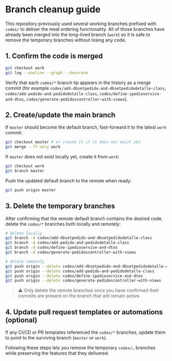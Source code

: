 # Branch cleanup guide

This repository previously used several working branches prefixed with `codex/` to deliver the meal ordering functionality.  All of those branches have already been merged into the long-lived branch (`work`) so it is safe to remove the temporary branches without losing any code.

## 1. Confirm the code is merged

```bash
git checkout work
git log --oneline --graph --decorate
```

Verify that each `codex/*` branch tip appears in the history as a merge commit (for example `codex/add-dbsetpedido-and-dbsetpedidodetalle-class`, `codex/add-pedido-and-pedidodetalle-class`, `codex/define-ipedioservice-and-dtos`, `codex/generate-pedidoscontroller-with-views`).

## 2. Create/update the main branch

If `master` should become the default branch, fast-forward it to the latest `work` commit:

```bash
git checkout master # or create it if it does not exist yet
git merge --ff-only work
```

If `master` does not exist locally yet, create it from `work`:

```bash
git checkout work
git branch master
```

Push the updated default branch to the remote when ready:

```bash
git push origin master
```

## 3. Delete the temporary branches

After confirming that the remote default branch contains the desired code, delete the `codex/*` branches both locally and remotely:

```bash
# delete locally
git branch -d codex/add-dbsetpedido-and-dbsetpedidodetalle-class
git branch -d codex/add-pedido-and-pedidodetalle-class
git branch -d codex/define-ipedioservice-and-dtos
git branch -d codex/generate-pedidoscontroller-with-views

# delete remotely
git push origin --delete codex/add-dbsetpedido-and-dbsetpedidodetalle-class
git push origin --delete codex/add-pedido-and-pedidodetalle-class
git push origin --delete codex/define-ipedioservice-and-dtos
git push origin --delete codex/generate-pedidoscontroller-with-views
```

> :warning: Only delete the remote branches once you have confirmed their commits are present on the branch that will remain active.

## 4. Update pull request templates or automations (optional)

If any CI/CD or PR templates referenced the `codex/*` branches, update them to point to the surviving branch (`master` or `work`).

Following these steps lets you remove the temporary `codex/…` branches while preserving the features that they delivered.
